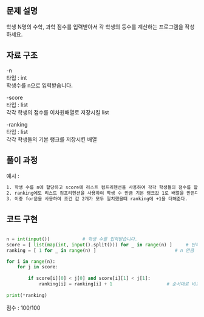 ## 문제 설명

학생 N명의 수학, 과학 점수를 입력받아서 각 학생의 등수를 계산하는 프로그램을 작성하세요.  <br>


## 자료 구조
-n  <br>
타입 : int <br>
학생수를 n으로 입력받습니다.

-score  <br>
타입 : list <br>
각각 학생의 점수를 이차원배열로 저장시킬 list

-ranking <br>
타입 : list <br>
각각 학생들의 기본 랭크를 저장시킨 배열

## 풀이 과정
예시 :
```txt
1. 학생 수를 n에 할당하고 score에 리스트 컴프리헨션을 사용하여 각각 학생들의 점수를 할당한다. 
2. ranking에도 리스트 컴프리헨션을 사용하여 학생 수 만큼 기본 랭크값 1로 배열을 만든다.
3. 이중 for문을 사용하여 조건 값 2개가 모두 일치했을떄 ranking에 +1을 더해준다.

```

## 코드 구현
```python

n = int(input())            # 학생 수를 입력받습니다.
score = [ list(map(int, input().split())) for _ in range(n) ]     # 반복문으로 n번 반복하면서 score에 점수를 넣는다.
ranking = [ 1 for _ in range(n) ]                             # n 만큼 학생들의 기본 랭크를 저장해둔 배열

for i in range(n):
    for j in score:   
    
        if score[i][0] < j[0] and score[i][1] < j[1]:
            ranking[i] = ranking[i] + 1                    # 순서대로 비교 하여 자신보다 높다면 ranking를 +1씩 증가
            
print(*ranking)

```


점수 : 100/100 <br>
